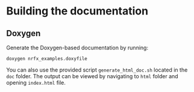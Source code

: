 # Building the documentation

## Doxygen

Generate the Doxygen-based documentation by running:

```shell
doxygen nrfx_examples.doxyfile
```

You can also use the provided script `generate_html_doc.sh` located in the `doc` folder.
The output can be viewed by navigating to `html` folder and opening `index.html` file.
